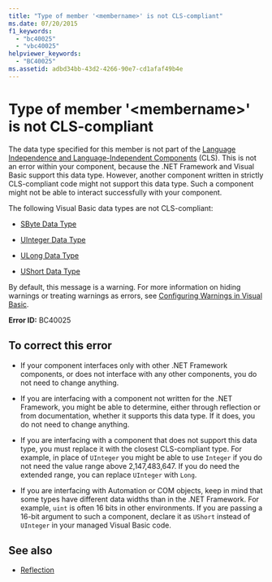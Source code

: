 ```yaml
---
title: "Type of member '<membername>' is not CLS-compliant"
ms.date: 07/20/2015
f1_keywords: 
  - "bc40025"
  - "vbc40025"
helpviewer_keywords: 
  - "BC40025"
ms.assetid: adbd34bb-43d2-4266-90e7-cd1afaf49b4e
---
```

# Type of member '\<membername>' is not CLS-compliant
The data type specified for this member is not part of the [Language Independence and Language-Independent Components](../../../standard/language-independence-and-language-independent-components.md) (CLS). This is not an error within your component, because the .NET Framework and Visual Basic support this data type. However, another component written in strictly CLS-compliant code might not support this data type. Such a component might not be able to interact successfully with your component.  
  
 The following Visual Basic data types are not CLS-compliant:  
  
- [SByte Data Type](../data-types/sbyte-data-type.md)  
  
- [UInteger Data Type](../data-types/uinteger-data-type.md)  
  
- [ULong Data Type](../data-types/ulong-data-type.md)  
  
- [UShort Data Type](../data-types/ushort-data-type.md)  
  
 By default, this message is a warning. For more information on hiding warnings or treating warnings as errors, see [Configuring Warnings in Visual Basic](/visualstudio/ide/configuring-warnings-in-visual-basic).  
  
 **Error ID:** BC40025  
  
## To correct this error  
  
- If your component interfaces only with other .NET Framework components, or does not interface with any other components, you do not need to change anything.  
  
- If you are interfacing with a component not written for the .NET Framework, you might be able to determine, either through reflection or from documentation, whether it supports this data type. If it does, you do not need to change anything.  
  
- If you are interfacing with a component that does not support this data type, you must replace it with the closest CLS-compliant type. For example, in place of `UInteger` you might be able to use `Integer` if you do not need the value range above 2,147,483,647. If you do need the extended range, you can replace `UInteger` with `Long`.  
  
- If you are interfacing with Automation or COM objects, keep in mind that some types have different data widths than in the .NET Framework. For example, `uint` is often 16 bits in other environments. If you are passing a 16-bit argument to such a component, declare it as `UShort` instead of `UInteger` in your managed Visual Basic code.  
  
## See also

- [Reflection](../../../framework/reflection-and-codedom/reflection.md)
